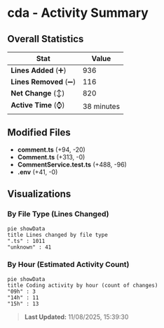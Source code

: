 # cda - Activity Summary 

## Overall Statistics

| Stat                   | Value                                                             |
| ---------------------- | ----------------------------------------------------------------- |
| **Lines Added** (➕)   | 936                                          |
| **Lines Removed** (➖) | 116                                        |
| **Net Change** (↕)    | 820                |
| **Active Time** (⌚)   | 38 minutes |


## Modified Files
- **comment.ts** (+94, -20)
- **Comment.ts** (+313, -0)
- **CommentService.test.ts** (+488, -96)
- **.env** (+41, -0)

## Visualizations

### By File Type (Lines Changed)

```mermaid
pie showData
title Lines changed by file type
".ts" : 1011
"unknown" : 41
```

### By Hour (Estimated Activity Count)

```mermaid
pie showData
title Coding activity by hour (count of changes)
"09h" : 3
"14h" : 11
"15h" : 13
```


> **Last Updated:** 11/08/2025, 15:39:30